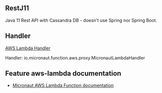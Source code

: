 ## RestJ11
Java 11 Rest API with Cassandra DB - doesn't use Spring nor Spring Boot.


## Handler

[AWS Lambda Handler](https://docs.aws.amazon.com/lambda/latest/dg/java-handler.html)

Handler: io.micronaut.function.aws.proxy.MicronautLambdaHandler

## Feature aws-lambda documentation

- [Micronaut AWS Lambda Function documentation](https://micronaut-projects.github.io/micronaut-aws/latest/guide/index.html#lambda)

